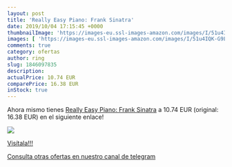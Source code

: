```yaml
---
layout: post
title: 'Really Easy Piano: Frank Sinatra'
date: 2019/10/04 17:15:45 +0000
thumbnailImage: 'https://images-eu.ssl-images-amazon.com/images/I/51u4IQK-G9L._SL200_.jpg'
images: [ 'https://images-eu.ssl-images-amazon.com/images/I/51u4IQK-G9L._SL200_.jpg' ]
comments: true
category: ofertas
author: ring
slug: 1846097835
description:
actualPrice: 10.74 EUR
comparePrice: 16.38 EUR
inStock: true
---
```


Ahora mismo tienes [Really Easy Piano: Frank Sinatra](https://www.amazon.com/dp/1846097835/?tag=redken08-20) a 10.74 EUR (original: 16.38 EUR) en el siguiente enlace!

[![](https://images-eu.ssl-images-amazon.com/images/I/51u4IQK-G9L._SL200_.jpg)](https://www.amazon.com/dp/1846097835/?tag=redken08-20)

[Visítala!!!](https://www.amazon.com/dp/1846097835/?tag=redken08-20)

[Consulta otras ofertas en nuestro canal de telegram](https://t.me/s/ofertas25)
